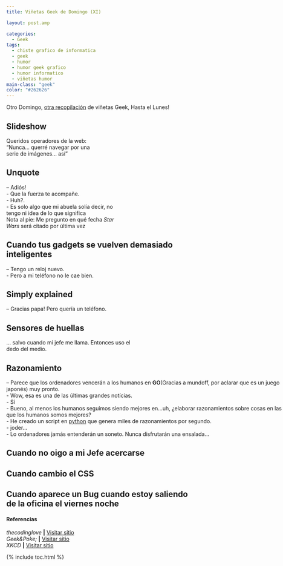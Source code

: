 ```yaml
---
title: Viñetas Geek de Domingo (XI)

layout: post.amp

categories:
  - Geek
tags:
  - chiste grafico de informatica
  - geek
  - humor
  - humor geek grafico
  - humor informatico
  - viñetas humor
main-class: "geek"
color: "#262626"
---
```

Otro Domingo, [otra recopilación][1] de viñetas Geek, Hasta el Lunes!

## Slideshow

<div id="attachment_1905" style="width: 238px" class="wp-caption aligncenter">
<a href="/assets/img/2013/09/Slideshow.gif"><amp-img layout="responsive" class="size-full wp-image-1905" alt="Slideshow" src="/assets/img/2013/09/Slideshow.gif" width="228px" height="285px" /></a>
<p class="wp-caption-text">
    Queridos operadores de la web:<br />“Nunca&#8230; querré navegar por una serie de imágenes&#8230; así”
  </p>
</div>
<p style="text-align: center;">
</p><p>
<!--ad-->
</p>
<h2>
    Unquote
  </h2>
<div id="attachment_1913" style="width: 301px" class="wp-caption aligncenter">
<a href="/assets/img/2013/09/Unquote.png"><amp-img layout="responsive" class="size-full wp-image-1913" alt="Unquote" src="/assets/img/2013/09/Unquote.png" width="291px" height="387px" /></a>
<p class="wp-caption-text">
      &#8211; Adiós!<br />- Que la fuerza te acompañe.<br />- Huh?.<br />- Es solo algo que mi abuela solía decir, no tengo ni idea de lo que significa<br />Nota al pie: Me pregunto en qué fecha <em>Star Wars</em> será citado por última vez
    </p>
</div>
<p style="text-align: center;">
<h2>
      Cuando tus gadgets se vuelven demasiado inteligentes
    </h2>
<div id="attachment_1911" style="width: 396px" class="wp-caption aligncenter">
<a href="/assets/img/2013/09/When-your-gadgets-get-too-smart-part-2.jpg"><amp-img layout="responsive" class="size-full wp-image-1911" alt="Cuando tus gadgets se vuelven demasiado inteligentes" src="/assets/img/2013/09/When-your-gadgets-get-too-smart-part-2.jpg" width="386px" height="564px" /></a>
<p class="wp-caption-text">
        &#8211; Tengo un reloj nuevo.<br />- Pero a mi teléfono no le cae bien.
      </p>
</div>
</p><p style="text-align: center;">
<h2>
        Simply explained
      </h2>
<div id="attachment_1910" style="width: 364px" class="wp-caption aligncenter">
<a href="/assets/img/2013/09/Simply-explained.jpg"><amp-img layout="responsive" class="size-full wp-image-1910" alt="Simply explained" src="/assets/img/2013/09/Simply-explained.jpg" width="354px" height="596px" /></a>
<p class="wp-caption-text">
          &#8211; Gracias papa! Pero quería un teléfono.
        </p>
</div>
</p><p style="text-align: center;">
<h2>
          Sensores de huellas
        </h2>
<div id="attachment_1909" style="width: 363px" class="wp-caption aligncenter">
<a href="/assets/img/2013/09/Fingerprint-sensors.jpg"><amp-img layout="responsive" class="size-full wp-image-1909" alt="Sensores de huellas" src="/assets/img/2013/09/Fingerprint-sensors.jpg" width="353px" height="570px" /></a>
<p class="wp-caption-text">
            &#8230; salvo cuando mi jefe me llama. Entonces uso el dedo del medio.
          </p>
</div>
</p><p style="text-align: center;">
<h2>
            Razonamiento
          </h2>
<div id="attachment_1912" style="width: 750px" class="wp-caption aligncenter">
<a href="/assets/img/2013/09/Reassuring.png"><amp-img layout="responsive" class="size-full wp-image-1912" alt="Razonamiento" src="/assets/img/2013/09/Reassuring.png" width="740px" height="263px" /></a>
<p class="wp-caption-text">
              &#8211; Parece que los ordenadores vencerán a los humanos en <strong>GO</strong>(Gracias a mundoff, por aclarar que es un juego japonés) muy pronto.<br />- Wow, esa es una de las últimas grandes notícias.<br />- Sí<br />- Bueno, al menos los humanos seguimos siendo mejores en&#8230;uh, ¿elaborar razonamientos sobre cosas en las que los humanos somos mejores?<br />- He creado un script en <a href="https://elbauldelprogramador.com/">python</a> que genera miles de razonamientos por segundo.<br />- joder&#8230;<br />- Lo ordenadores jamás entenderán un soneto. Nunca disfrutarán una ensalada&#8230;
            </p>
</div>
</p><p style="text-align: center;">
<h2>
              Cuando no oigo a mi Jefe acercarse
            </h2>
</p><p>
<a href="/assets/img/2013/09/when-I-dont-hear-my-boss-coming.gif"><amp-img layout="responsive" alt="Cuando no oigo a mi Jefe acercarse" src="/assets/img/2013/09/when-I-dont-hear-my-boss-coming.gif" width="320px" height="180px" /></a>
</p>
<h2>
              Cuando cambio el CSS
            </h2>
<p>
<a href="/assets/img/2013/09/when-I-change-the-css.gif"><amp-img layout="responsive" alt="when I change the css" src="/assets/img/2013/09/when-I-change-the-css.gif" width="295px" height="210px" /></a>
</p>
<h2>
              Cuando aparece un Bug cuando estoy saliendo de la oficina el viernes noche
            </h2>
<p>
<a href="/assets/img/2013/09/when-a-bug-appears-when-Im-leaving-the-office-on-friday-night.gif"><amp-img layout="responsive" alt="Cuando aparece un Bug cuando estoy saliendo de la oficina el viernes noche" src="/assets/img/2013/09/when-a-bug-appears-when-Im-leaving-the-office-on-friday-night.gif" width="300px" height="199px" /></a>
</p>
<h4>
              Referencias
            </h4>
<p>
<em>thecodinglove</em> <strong>|</strong> <a href="http://thecodinglove.com" target="_blank">Visitar sitio</a><br /> <em>Geek&Poke;</em> <strong>|</strong> <a href="http://geek-and-poke.com/" target="_blank">Visitar sitio</a><br /> <em>XKCD</em> <strong>|</strong> <a href="http://xkcd.com/" target="_blank">Visitar sitio</a>
</p>



 [1]: https://elbauldelprogramador.com/ "Viñetas Geek de Domingo"

{% include toc.html %}
